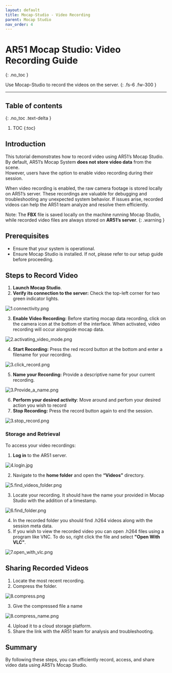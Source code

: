 ```yaml
---
layout: default
title: Mocap-Studio - Video Recording
parent: Mocap Studio
nav_order: 4
---
```


# AR51 Mocap Studio: Video Recording Guide
{: .no_toc }

Use Mocap-Studio to record the videos on the server.
{: .fs-6 .fw-300 }



---
## Table of contents
{: .no_toc .text-delta }

1. TOC
{:toc}


## Introduction
This tutorial demonstrates how to record video using AR51’s Mocap Studio. 
<br>
By default, AR51’s Mocap System **does not store video data** from the scene. 
<br>However, users have the option to enable video recording during their session.

When video recording is enabled, the raw camera footage is stored locally on AR51’s server. 
These recordings are valuable for debugging and troubleshooting any unexpected system behavior. If issues arise, recorded videos can help the AR51 team analyze and resolve them efficiently.

Note: The **FBX** file is saved locally on the machine running Mocap Studio, while recorded video files are always stored on **AR51’s server**.
{: .warning }

## Prerequisites
* Ensure that your system is operational.
* Ensure Mocap Studio is installed. 
If not, please refer to our setup guide before proceeding.


## Steps to Record Video
1. **Launch Mocap Studio**.
2. **Verify its connection to the server:** Check the top-left corner for two green indicator lights.

![1.connectivity.png](/assets/images/record_with_mocap_studio/1.connectivity.png)

3. **Enable Video Recording:** Before starting mocap data recording, click on the camera icon at the bottom of the interface. 
When activated, video recording will occur alongside mocap data.

![2.activating_video_mode.png](/assets/images/recording_a_video_with_mocap_studio/2.activating_video_mode.png)

4. **Start Recording:** Press the red record button at the bottom and enter a filename for your recording.

![3.click_record.png](/assets/images/recording_a_video_with_mocap_studio/3.click_record.png)

5. **Name your Recording:** Provide a descriptive name for your current recording.

![3.Provide_a_name.png](/assets/images/mocap_studio_emulator/3.Provide_a_name.png)

6. **Perform your desired activity**: Move around and perfom your desired action you wish to record
7. **Stop Recording:** Press the record button again to end the session.

![3.stop_record.png](/assets/images/recording_a_video_with_mocap_studio/3.stop_record.png)


### Storage and Retrieval
To access your video recordings:
1. **Log in** to the AR51 server.

![4.login.jpg](/assets/images/recording_a_video_with_mocap_studio/4.login.jpg)

2. Navigate to the **home folder** and open the **“Videos”** directory.

![5.find_videos_folder.png](/assets/images/recording_a_video_with_mocap_studio/5.find_videos_folder.png)

3. Locate your recording. It should have the name your provided in Mocap Studio with the addition of a timestamp.

![6.find_folder.png](/assets/images/recording_a_video_with_mocap_studio/6.find_folder.png)

4. In the recorded folder you should find .h264 videos along with the session meta data.
5. If you wish to view the recorded video you can open .h264 files using a program like VNC.
To do so, right click the file and select **"Open With VLC"**.

![7.open_with_vlc.png](/assets/images/recording_a_video_with_mocap_studio/7.open_with_vlc.png)

## Sharing Recorded Videos
1. Locate the most recent recording. 
2. Compress the folder.

![8.compress.png](/assets/images/recording_a_video_with_mocap_studio/8.compress.png)

3. Give the compressed file a name

![8.compress_name.png](/assets/images/recording_a_video_with_mocap_studio/8.compress_name.png)

4. Upload it to a cloud storage platform.
5. Share the link with the AR51 team for analysis and troubleshooting.


## Summary
By following these steps, you can efficiently record, access, and share video data using AR51’s Mocap Studio.

